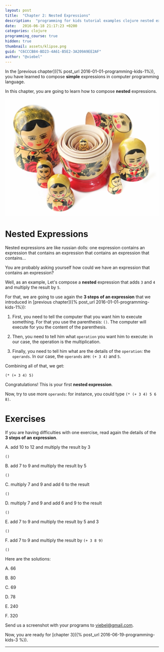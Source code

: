 ```yaml
---
layout: post
title:  "Chapter 2: Nested Expressions"
description:  "programming for kids tutorial examples clojure nested expressions"
date:   2016-06-18 21:17:23 +0200
categories: clojure
programming_course: true
hidden: true
thumbnail: assets/klipse.png
guid: "C6CCCB84-BD23-4A61-B5E2-3A209A9EE2AF"
author: "@viebel"
---
```



In the [previous chapter]({% post_url 2016-01-01-programming-kids-1%}), you have learned to compose **simple** expressions in computer programming language.

In this chapter, you are going to learn how to compose **nested** expressions.

![Russian Dolls](/assets/images/russian_dolls.jpg)

# Nested Expressions

Nested expressions are like russian dolls: one expression contains an expression that contains an expression that contains an expression that contains...

You are probably asking yourself how could we have an expression that contains an expression?

Well, as an example, Let's compose a **nested** expression that adds `3` and `4` and multiply the result by `5`.

For that, we are going to use again the **3 steps of an expression** that we introduced in [previous chapter]({% post_url 2016-01-01-programming-kids-1%}):

1. First, you need to tell the computer that you want him to execute something. For that you use the parenthesis: `()`. The computer will execute for you the content of the parenthesis.

2. Then, you need to tell him what `operation` you want him to execute: in our case, the operation is the multiplication.

3. Finally, you need to tell him what are the details of the `operation`: the `operands`. In our case, the `operands` are: `(+ 3 4)` and `5`.

Combining all of that, we get:

~~~klipse
(* (+ 3 4) 5)
~~~

Congratulations! This is your first **nested expression**.

Now, try to use more `operands`: for instance, you could type `(* (+ 3 4) 5 6 8)`.

# Exercises

If you are having difficulties with one exercise, read again the details of the **3 steps of an expression**.

A. add 10 to 12 and multiply the result by 3

~~~klipse
()
~~~

B. add 7 to 9 and multiply the result by 5

~~~klipse
()
~~~
C. multiply 7 and 9 and add 6 to the result

~~~klipse
()
~~~

D. multiply 7 and 9 and add 6 and 9 to the result

~~~klipse
()
~~~

E. add 7 to 9 and multiply the result by 5 and 3

~~~klipse
()
~~~

F. add 7 to 9 and multiply the result by `(+ 3 8 9)`

~~~klipse
()
~~~


Here are the solutions:

A. 66

B. 80

C. 69

D. 78

E. 240

F. 320


Send us a screenshot with your programs to [viebel@gmail.com](mailto:viebel@gmail.com?Subject=Chapter%202).

Now, you are ready for [chapter 3]({% post_url 2016-06-19-programming-kids-3 %}).

---
[app-url]: http://app.klipse.tech?blog=klipse
